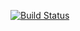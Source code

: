 [![Build Status](https://travis-ci.org/AndreyUtka/angular-typescript-starter-kit.svg?branch=master)](https://travis-ci.org/AndreyUtka/angular-typescript-starter-kit)

